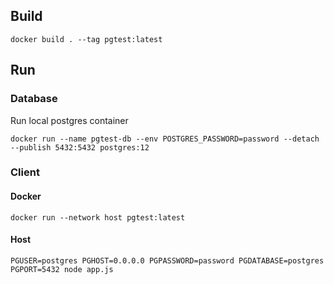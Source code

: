 ## Build

```
docker build . --tag pgtest:latest
```

## Run


### Database

Run local postgres container
```
docker run --name pgtest-db --env POSTGRES_PASSWORD=password --detach --publish 5432:5432 postgres:12
```


### Client

#### Docker

```
docker run --network host pgtest:latest
```

#### Host

```
PGUSER=postgres PGHOST=0.0.0.0 PGPASSWORD=password PGDATABASE=postgres PGPORT=5432 node app.js
```
